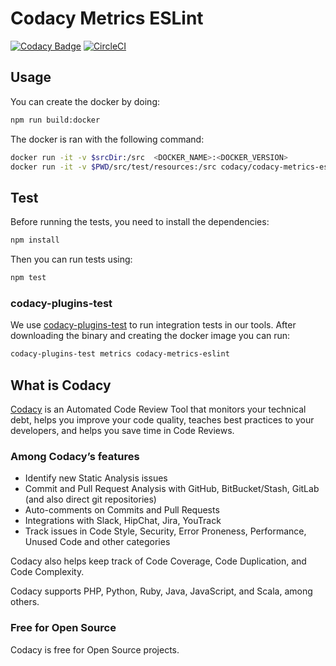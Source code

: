 # Codacy Metrics ESLint

[![Codacy Badge](https://app.codacy.com/project/badge/Grade/e09ea1ceddb5453abb709b0e147779f1)](https://app.codacy.com/gh/codacy/codacy-metrics-eslint/dashboard?utm_source=gh&utm_medium=referral&utm_content=&utm_campaign=Badge_grade)
[![CircleCI](https://circleci.com/gh/codacy/codacy-metrics-eslint.svg?style=svg)](https://circleci.com/gh/codacy/codacy-metrics-eslint)

## Usage

You can create the docker by doing:

```bash
npm run build:docker
```

The docker is ran with the following command:

```bash
docker run -it -v $srcDir:/src  <DOCKER_NAME>:<DOCKER_VERSION>
docker run -it -v $PWD/src/test/resources:/src codacy/codacy-metrics-eslint:latest
```

## Test

Before running the tests, you need to install the dependencies:

```bash
npm install
```

Then you can run tests using:

```bash
npm test
```

### codacy-plugins-test

We use [codacy-plugins-test](https://github.com/codacy/codacy-plugins-test) to run integration tests
in our tools. After downloading the binary and creating the docker image you can run:

```bash
codacy-plugins-test metrics codacy-metrics-eslint
```

## What is Codacy

[Codacy](https://www.codacy.com/) is an Automated Code Review Tool that monitors your technical debt, helps you improve your code quality, teaches best practices to your developers, and helps you save time in Code Reviews.

### Among Codacy’s features

- Identify new Static Analysis issues
- Commit and Pull Request Analysis with GitHub, BitBucket/Stash, GitLab (and also direct git repositories)
- Auto-comments on Commits and Pull Requests
- Integrations with Slack, HipChat, Jira, YouTrack
- Track issues in Code Style, Security, Error Proneness, Performance, Unused Code and other categories

Codacy also helps keep track of Code Coverage, Code Duplication, and Code Complexity.

Codacy supports PHP, Python, Ruby, Java, JavaScript, and Scala, among others.

### Free for Open Source

Codacy is free for Open Source projects.

